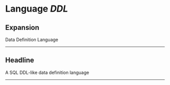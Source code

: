 # Language *DDL*
## Expansion
Data Definition Language

---
## Headline
A SQL DDL-like data definition language

---
